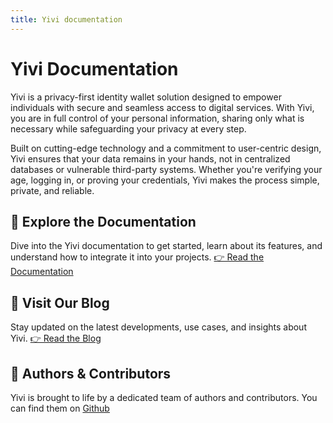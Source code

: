 ```yaml
---
title: Yivi documentation
---
```


# Yivi Documentation

Yivi is a privacy-first identity wallet solution designed to empower individuals with secure and seamless access to digital services. With Yivi, you are in full control of your personal information, sharing only what is necessary while safeguarding your privacy at every step.

Built on cutting-edge technology and a commitment to user-centric design, Yivi ensures that your data remains in your hands, not in centralized databases or vulnerable third-party systems. Whether you're verifying your age, logging in, or proving your credentials, Yivi makes the process simple, private, and reliable.

## 📄 Explore the Documentation
Dive into the Yivi documentation to get started, learn about its features, and understand how to integrate it into your projects.
[👉 Read the Documentation](/getting-started)

## 📰 Visit Our Blog
Stay updated on the latest developments, use cases, and insights about Yivi.
[👉 Read the Blog](/blog)

## 🤝 Authors & Contributors
Yivi is brought to life by a dedicated team of authors and contributors. You can find them on [Github](https://github.com/orgs/privacybydesign/people)

